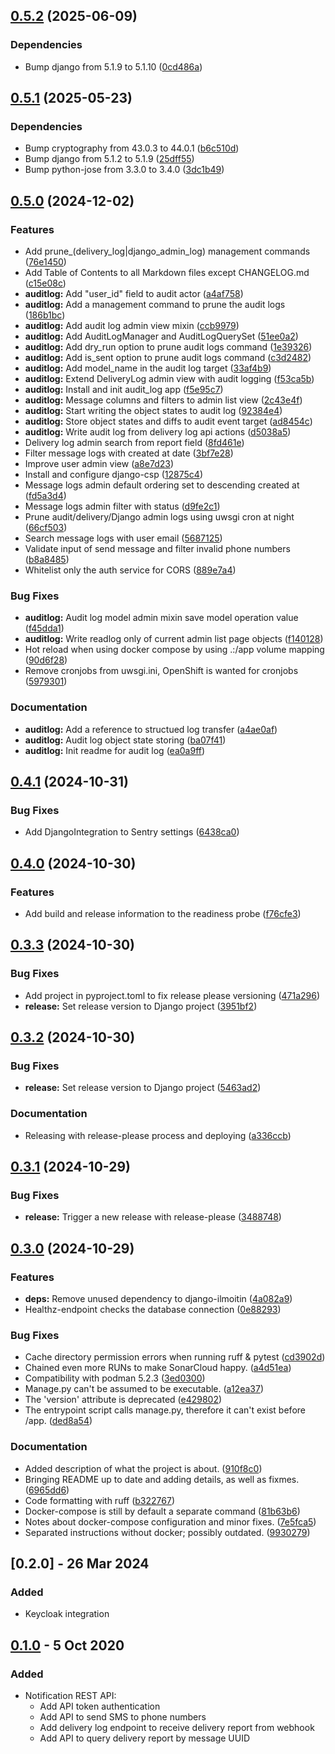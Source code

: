 <!-- REMINDER: While updating changelog, also remember to update
the version in notification_service/__init.py__ -->

## [0.5.2](https://github.com/City-of-Helsinki/notification-service-api/compare/notification-service-api-v0.5.1...notification-service-api-v0.5.2) (2025-06-09)


### Dependencies

* Bump django from 5.1.9 to 5.1.10 ([0cd486a](https://github.com/City-of-Helsinki/notification-service-api/commit/0cd486aebaa1f671166e5c998178a9d0cb6b256f))

## [0.5.1](https://github.com/City-of-Helsinki/notification-service-api/compare/notification-service-api-v0.5.0...notification-service-api-v0.5.1) (2025-05-23)


### Dependencies

* Bump cryptography from 43.0.3 to 44.0.1 ([b6c510d](https://github.com/City-of-Helsinki/notification-service-api/commit/b6c510d41f4d1709c1c17612ac670fb619334983))
* Bump django from 5.1.2 to 5.1.9 ([25dff55](https://github.com/City-of-Helsinki/notification-service-api/commit/25dff55907509df7d8a519f6c3e9e76298ff6f3f))
* Bump python-jose from 3.3.0 to 3.4.0 ([3dc1b49](https://github.com/City-of-Helsinki/notification-service-api/commit/3dc1b497ba5d5b83212add3c3366d2f581370899))

## [0.5.0](https://github.com/City-of-Helsinki/notification-service-api/compare/notification-service-api-v0.4.1...notification-service-api-v0.5.0) (2024-12-02)


### Features

* Add prune_(delivery_log|django_admin_log) management commands ([76e1450](https://github.com/City-of-Helsinki/notification-service-api/commit/76e1450dce6d9d99f889ebcef3229a6a6d1ab20a))
* Add Table of Contents to all Markdown files except CHANGELOG.md ([c15e08c](https://github.com/City-of-Helsinki/notification-service-api/commit/c15e08c15eb2f02b5426ed29512beedf4464cd90))
* **auditlog:** Add "user_id" field to audit actor ([a4af758](https://github.com/City-of-Helsinki/notification-service-api/commit/a4af758bdb8a4c7954fbabe202753a3770ec041d))
* **auditlog:** Add a management command to prune the audit logs ([186b1bc](https://github.com/City-of-Helsinki/notification-service-api/commit/186b1bc1af152e6fb48b0553b698a2dcb9a4bda1))
* **auditlog:** Add audit log admin view mixin ([ccb9979](https://github.com/City-of-Helsinki/notification-service-api/commit/ccb9979d4826810fbe3ee75f447e78769b0c5d85))
* **auditlog:** Add AuditLogManager and AuditLogQuerySet ([51ee0a2](https://github.com/City-of-Helsinki/notification-service-api/commit/51ee0a2b10c34bb3e4cd420a0173a7763c508f77))
* **auditlog:** Add dry_run option to prune audit logs command ([1e39326](https://github.com/City-of-Helsinki/notification-service-api/commit/1e3932622f995d1ef2c4cb3f04f118673ad6e793))
* **auditlog:** Add is_sent option to prune audit logs command ([c3d2482](https://github.com/City-of-Helsinki/notification-service-api/commit/c3d2482d759ea809a5ba3f929c0b14d2e16707a8))
* **auditlog:** Add model_name in the audit log target ([33af4b9](https://github.com/City-of-Helsinki/notification-service-api/commit/33af4b947c7b76a2d6e22d2e449c88f1a69e1021))
* **auditlog:** Extend DeliveryLog admin view with audit logging ([f53ca5b](https://github.com/City-of-Helsinki/notification-service-api/commit/f53ca5b80fbdadb55e917552391134fc9664c140))
* **auditlog:** Install and init audit_log app ([f5e95c7](https://github.com/City-of-Helsinki/notification-service-api/commit/f5e95c7ca152f4926c71229a31e631787be4cdcc))
* **auditlog:** Message columns and filters to admin list view ([2c43e4f](https://github.com/City-of-Helsinki/notification-service-api/commit/2c43e4f69ac219b5bca6d798748bcc317da2787a))
* **auditlog:** Start writing the object states to audit log ([92384e4](https://github.com/City-of-Helsinki/notification-service-api/commit/92384e4993be1c575e04789200d9ea0960b6d2f9))
* **auditlog:** Store object states and diffs to audit event target ([ad8454c](https://github.com/City-of-Helsinki/notification-service-api/commit/ad8454ca49a13e6899c7358e8c702c6a663e023a))
* **auditlog:** Write audit log from delivery log api actions ([d5038a5](https://github.com/City-of-Helsinki/notification-service-api/commit/d5038a56e7f7e1ef3b1127a4b55c7ae7cc0d4e67))
* Delivery log admin search from report field ([8fd461e](https://github.com/City-of-Helsinki/notification-service-api/commit/8fd461e7bdb92aba95d5ac4ed06c611a9e060b59))
* Filter message logs with created at date ([3bf7e28](https://github.com/City-of-Helsinki/notification-service-api/commit/3bf7e2819519319d23f526706535d04c69505030))
* Improve user admin view ([a8e7d23](https://github.com/City-of-Helsinki/notification-service-api/commit/a8e7d23eafeb2fa613637339edb98ca441ae0bb3))
* Install and configure django-csp ([12875c4](https://github.com/City-of-Helsinki/notification-service-api/commit/12875c4bdce988011ca3885f70ff202cedc4ab7e))
* Message logs admin default ordering set to descending created at ([fd5a3d4](https://github.com/City-of-Helsinki/notification-service-api/commit/fd5a3d4420c776edeb43668cbdbfc03c201539c1))
* Message logs admin filter with status ([d9fe2c1](https://github.com/City-of-Helsinki/notification-service-api/commit/d9fe2c1a96ea04970ca9ea295ef4184974ba66ea))
* Prune audit/delivery/Django admin logs using uwsgi cron at night ([66cf503](https://github.com/City-of-Helsinki/notification-service-api/commit/66cf503e7365bce15ed9ff4c66d9b0d4c007d606))
* Search message logs with user email ([5687125](https://github.com/City-of-Helsinki/notification-service-api/commit/5687125f28f030d51c7bbbc63e9b7386539fe682))
* Validate input of send message and filter invalid phone numbers ([b8a8485](https://github.com/City-of-Helsinki/notification-service-api/commit/b8a8485675da5595cbb5ed5c0d2123c076ba760e))
* Whitelist only the auth service for CORS ([889e7a4](https://github.com/City-of-Helsinki/notification-service-api/commit/889e7a4fddda00b73bc0e49ff2f4cd8674f80f5d))


### Bug Fixes

* **auditlog:** Audit log model admin mixin save model operation value ([f45dda1](https://github.com/City-of-Helsinki/notification-service-api/commit/f45dda1ae61effa488bc159c2ed19aab37ce8862))
* **auditlog:** Write readlog only of current admin list page objects ([f140128](https://github.com/City-of-Helsinki/notification-service-api/commit/f140128ed8aa0960271d8cf581abfbb1f774b241))
* Hot reload when using docker compose by using .:/app volume mapping ([90d6f28](https://github.com/City-of-Helsinki/notification-service-api/commit/90d6f28908c347705b2d8aea3ab1e43a32d4e469))
* Remove cronjobs from uwsgi.ini, OpenShift is wanted for cronjobs ([5979301](https://github.com/City-of-Helsinki/notification-service-api/commit/5979301d92a06cf9d306b6577d48a8a36f294cb2))


### Documentation

* **auditlog:** Add a reference to structued log transfer ([a4ae0af](https://github.com/City-of-Helsinki/notification-service-api/commit/a4ae0af059a060a5f4ecd34ae577c58ac510b923))
* **auditlog:** Audit log object state storing ([ba07f41](https://github.com/City-of-Helsinki/notification-service-api/commit/ba07f41540999e2c007de4250dddb92f929e616a))
* **auditlog:** Init readme for audit log ([ea0a9ff](https://github.com/City-of-Helsinki/notification-service-api/commit/ea0a9ff077f9e7b2540588761c5d7f6c2c5c2355))

## [0.4.1](https://github.com/City-of-Helsinki/notification-service-api/compare/notification-service-api-v0.4.0...notification-service-api-v0.4.1) (2024-10-31)


### Bug Fixes

* Add DjangoIntegration to Sentry settings ([6438ca0](https://github.com/City-of-Helsinki/notification-service-api/commit/6438ca0605c045c23604aa9f586b005ef3b5b044))

## [0.4.0](https://github.com/City-of-Helsinki/notification-service-api/compare/notification-service-api-v0.3.3...notification-service-api-v0.4.0) (2024-10-30)


### Features

* Add build and release information to the readiness probe ([f76cfe3](https://github.com/City-of-Helsinki/notification-service-api/commit/f76cfe32a050472b36874448640911895721ed38))

## [0.3.3](https://github.com/City-of-Helsinki/notification-service-api/compare/notification-service-api-v0.3.2...notification-service-api-v0.3.3) (2024-10-30)


### Bug Fixes

* Add project in pyproject.toml to fix release please versioning ([471a296](https://github.com/City-of-Helsinki/notification-service-api/commit/471a2964a94f55b50a2e3b0191ff0bb63a2c9b71))
* **release:** Set release version to Django project ([3951bf2](https://github.com/City-of-Helsinki/notification-service-api/commit/3951bf2f2d95f3661dcf967888eec2bdeb727ed4))

## [0.3.2](https://github.com/City-of-Helsinki/notification-service-api/compare/notification-service-api-v0.3.1...notification-service-api-v0.3.2) (2024-10-30)


### Bug Fixes

* **release:** Set release version to Django project ([5463ad2](https://github.com/City-of-Helsinki/notification-service-api/commit/5463ad2a44992855d4e3f1bfc1562580bf88e0ae))


### Documentation

* Releasing with release-please process and deploying ([a336ccb](https://github.com/City-of-Helsinki/notification-service-api/commit/a336ccb5ecb2b7eeb849d102bd6aacdc326b2207))

## [0.3.1](https://github.com/City-of-Helsinki/notification-service-api/compare/notification-service-api-v0.3.0...notification-service-api-v0.3.1) (2024-10-29)


### Bug Fixes

* **release:** Trigger a new release with release-please ([3488748](https://github.com/City-of-Helsinki/notification-service-api/commit/3488748871ec9ec3f7ec7500b4f1d2b2483eb22a))

## [0.3.0](https://github.com/City-of-Helsinki/notification-service-api/compare/notification-service-api-v0.2.0...notification-service-api-v0.3.0) (2024-10-29)


### Features

* **deps:** Remove unused dependency to django-ilmoitin ([4a082a9](https://github.com/City-of-Helsinki/notification-service-api/commit/4a082a93f649eeee0c8e16be15ef58dfc18cac17))
* Healthz-endpoint checks the database connection ([0e88293](https://github.com/City-of-Helsinki/notification-service-api/commit/0e882939a88c182c4317b0e03b6557ac61a7a2ea))


### Bug Fixes

* Cache directory permission errors when running ruff & pytest ([cd3902d](https://github.com/City-of-Helsinki/notification-service-api/commit/cd3902d11eff6e40f10189f161ec5e55e0d9331b))
* Chained even more RUNs to make SonarCloud happy. ([a4d51ea](https://github.com/City-of-Helsinki/notification-service-api/commit/a4d51ea12fee5182d4afb5fad2278c712fac35d3))
* Compatibility with podman 5.2.3 ([3ed0300](https://github.com/City-of-Helsinki/notification-service-api/commit/3ed0300b7822428c2a379aa8ad7c99bf58f741ec))
* Manage.py can't be assumed to be executable. ([a12ea37](https://github.com/City-of-Helsinki/notification-service-api/commit/a12ea373ff9d96f771e3980926db762b53208c52))
* The 'version' attribute is deprecated ([e429802](https://github.com/City-of-Helsinki/notification-service-api/commit/e429802078926bc10d033b25fd0f818338c4a310))
* The entrypoint script calls manage.py, therefore it can't exist before /app. ([ded8a54](https://github.com/City-of-Helsinki/notification-service-api/commit/ded8a540db46c74ce701281c2d708ff5934d672f))


### Documentation

* Added description of what the project is about. ([910f8c0](https://github.com/City-of-Helsinki/notification-service-api/commit/910f8c0eb82b772f3ab4f95a06c22d9adca96a64))
* Bringing README up to date and adding details, as well as fixmes. ([6965dd6](https://github.com/City-of-Helsinki/notification-service-api/commit/6965dd6d5f21b98fc1b18e10f733f75a346e4bf3))
* Code formatting with ruff ([b322767](https://github.com/City-of-Helsinki/notification-service-api/commit/b322767cd486c1e2431cf63d2ce808b41a1e2b4c))
* Docker-compose is still by default a separate command ([81b63b6](https://github.com/City-of-Helsinki/notification-service-api/commit/81b63b6bc956b0516eb19d0d17947c724c819f30))
* Notes about docker-compose configuration and minor fixes. ([7e5fca5](https://github.com/City-of-Helsinki/notification-service-api/commit/7e5fca52067407b7b33e24bdd10874bef810bf95))
* Separated instructions without docker; possibly outdated. ([9930279](https://github.com/City-of-Helsinki/notification-service-api/commit/99302798b4d446551cd63d3787d6bc3d7020713d))

## [0.2.0] - 26 Mar 2024

### Added

- Keycloak integration

## [0.1.0] - 5 Oct 2020

### Added

- Notification REST API:
  - Add API token authentication
  - Add API to send SMS to phone numbers
  - Add delivery log endpoint to receive delivery report from webhook
  - Add API to query delivery report by message UUID

[Unreleased]: https://github.com/City-of-Helsinki/notificartion-service/compare/release-v0.1.0...HEAD
[0.1.0]: https://github.com/City-of-Helsinki/notification-service/releases/tag/release-v0.1.0
